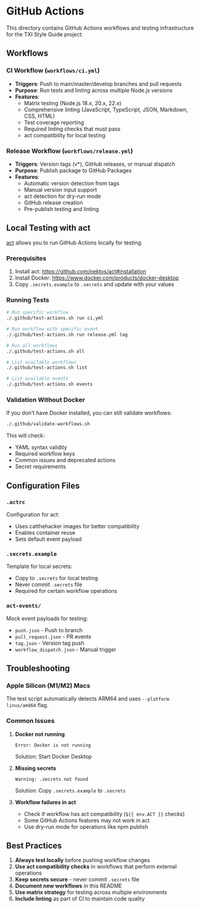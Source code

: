 # GitHub Actions

This directory contains GitHub Actions workflows and testing infrastructure for the TXI Style Guide project.

## Workflows

### CI Workflow (`workflows/ci.yml`)

- **Triggers**: Push to main/master/develop branches and pull requests
- **Purpose**: Run tests and linting across multiple Node.js versions
- **Features**:
  - Matrix testing (Node.js 18.x, 20.x, 22.x)
  - Comprehensive linting (JavaScript, TypeScript, JSON, Markdown, CSS, HTML)
  - Test coverage reporting
  - Required linting checks that must pass
  - act compatibility for local testing

### Release Workflow (`workflows/release.yml`)

- **Triggers**: Version tags (v\*), GitHub releases, or manual dispatch
- **Purpose**: Publish package to GitHub Packages
- **Features**:
  - Automatic version detection from tags
  - Manual version input support
  - act detection for dry-run mode
  - GitHub release creation
  - Pre-publish testing and linting

## Local Testing with act

[act](https://github.com/nektos/act) allows you to run GitHub Actions locally for testing.

### Prerequisites

1. Install act: https://github.com/nektos/act#installation
2. Install Docker: https://www.docker.com/products/docker-desktop
3. Copy `.secrets.example` to `.secrets` and update with your values

### Running Tests

```bash
# Run specific workflow
./.github/test-actions.sh run ci.yml

# Run workflow with specific event
./.github/test-actions.sh run release.yml tag

# Run all workflows
./.github/test-actions.sh all

# List available workflows
./.github/test-actions.sh list

# List available events
./.github/test-actions.sh events
```

### Validation Without Docker

If you don't have Docker installed, you can still validate workflows:

```bash
./.github/validate-workflows.sh
```

This will check:

- YAML syntax validity
- Required workflow keys
- Common issues and deprecated actions
- Secret requirements

## Configuration Files

### `.actrc`

Configuration for act:

- Uses catthehacker images for better compatibility
- Enables container reuse
- Sets default event payload

### `.secrets.example`

Template for local secrets:

- Copy to `.secrets` for local testing
- Never commit `.secrets` file
- Required for certain workflow operations

### `act-events/`

Mock event payloads for testing:

- `push.json` - Push to branch
- `pull_request.json` - PR events
- `tag.json` - Version tag push
- `workflow_dispatch.json` - Manual trigger

## Troubleshooting

### Apple Silicon (M1/M2) Macs

The test script automatically detects ARM64 and uses `--platform linux/amd64` flag.

### Common Issues

1. **Docker not running**

   ```
   Error: Docker is not running
   ```

   Solution: Start Docker Desktop

2. **Missing secrets**

   ```
   Warning: .secrets not found
   ```

   Solution: Copy `.secrets.example` to `.secrets`

3. **Workflow failures in act**
   - Check if workflow has act compatibility (`${{ env.ACT }}` checks)
   - Some GitHub Actions features may not work in act
   - Use dry-run mode for operations like npm publish

## Best Practices

1. **Always test locally** before pushing workflow changes
2. **Use act compatibility checks** in workflows that perform external operations
3. **Keep secrets secure** - never commit `.secrets` file
4. **Document new workflows** in this README
5. **Use matrix strategy** for testing across multiple environments
6. **Include linting** as part of CI to maintain code quality
